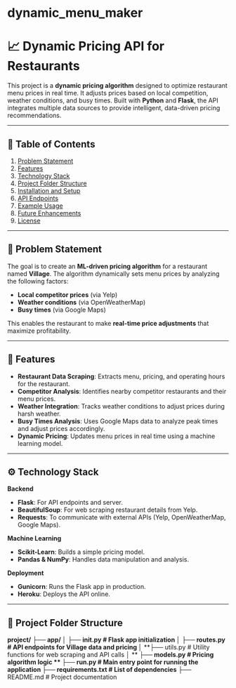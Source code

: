 # dynamic_menu_maker
# 📈 Dynamic Pricing API for Restaurants

This project is a **dynamic pricing algorithm** designed to optimize restaurant menu prices in real time. It adjusts prices based on local competition, weather conditions, and busy times. Built with **Python** and **Flask**, the API integrates multiple data sources to provide intelligent, data-driven pricing recommendations.

---

## 📝 **Table of Contents**
1. [Problem Statement](#problem-statement)
2. [Features](#features)
3. [Technology Stack](#technology-stack)
4. [Project Folder Structure](#project-folder-structure)
5. [Installation and Setup](#installation-and-setup)
6. [API Endpoints](#api-endpoints)
7. [Example Usage](#example-usage)
8. [Future Enhancements](#future-enhancements)
9. [License](#license)

---

## 📌 **Problem Statement**
The goal is to create an **ML-driven pricing algorithm** for a restaurant named **Village**. The algorithm dynamically sets menu prices by analyzing the following factors:
- **Local competitor prices** (via Yelp)
- **Weather conditions** (via OpenWeatherMap)
- **Busy times** (via Google Maps)  

This enables the restaurant to make **real-time price adjustments** that maximize profitability.

---

## 🚀 **Features**
- **Restaurant Data Scraping**: Extracts menu, pricing, and operating hours for the restaurant.  
- **Competitor Analysis**: Identifies nearby competitor restaurants and their menu prices.  
- **Weather Integration**: Tracks weather conditions to adjust prices during harsh weather.  
- **Busy Times Analysis**: Uses Google Maps data to analyze peak times and adjust prices accordingly.  
- **Dynamic Pricing**: Updates menu prices in real time using a machine learning model.  

---

## ⚙️ **Technology Stack**
**Backend**  
- **Flask**: For API endpoints and server.  
- **BeautifulSoup**: For web scraping restaurant details from Yelp.  
- **Requests**: To communicate with external APIs (Yelp, OpenWeatherMap, Google Maps).  

**Machine Learning**  
- **Scikit-Learn**: Builds a simple pricing model.  
- **Pandas & NumPy**: Handles data manipulation and analysis.  

**Deployment**  
- **Gunicorn**: Runs the Flask app in production.  
- **Heroku**: Deploys the API online.  

---

## 📁 **Project Folder Structure**

**project/** 
**├── app/ │**
                  **├── init.py # Flask app initialization │**
                  **├── routes.py # API endpoints for Village data and pricing │**
                  **├── utils.py # Utility functions for web scraping and API calls │ **
                  **├── models.py # Pricing algorithm logic **
                  **├── run.py # Main entry point for running the application** 
├── requirements.txt # List of dependencies**
├── README.md # Project documentation
